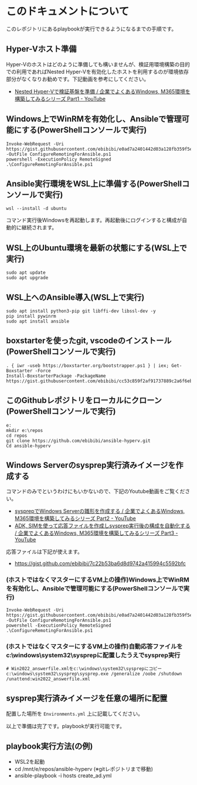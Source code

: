 # このドキュメントについて

このレポジトリにあるplaybookが実行できるようになるまでの手順です。

## Hyper-Vホスト準備

Hyper-Vのホストはどのように準備しても構いませんが、検証用環境構築の目的での利用であればNested Hyper-Vを有効化したホストを利用するのが環境依存部分がなくなりお勧めです。下記動画を参考にしてください。

* [Nested Hyper\-Vで検証基盤を準備 / 企業でよくあるWindows, M365環境を構築してみるシリーズ Part1 \- YouTube](https://www.youtube.com/watch?v=5rG_3MxpFzQ&list=PLas-S4LkjlLr27Dy5x80qUNvVFCPDb9fX&index=3)
## Windows上でWinRMを有効化し、Ansibleで管理可能にする(PowerShellコンソールで実行)

    Invoke-WebRequest -Uri https://gist.githubusercontent.com/ebibibi/e0ad7a2401442d03a128fb359f5e6411/raw/1e9a95ad094a11ff3bda1bb5a17985b2c9812cbf/ConfigureRemotingForAnsible.ps1 -OutFile ConfigureRemotingForAnsible.ps1
    powershell -ExecutionPolicy RemoteSigned .\ConfigureRemotingForAnsible.ps1

## Ansible実行環境をWSL上に準備する(PowerShellコンソールで実行)

    wsl --install -d ubuntu

コマンド実行後Windowsを再起動します。再起動後にログインすると構成が自動的に継続されます。


## WSL上のUbuntu環境を最新の状態にする(WSL上で実行)

    sudo apt update
    sudo apt upgrade

## WSL上へのAnsible導入(WSL上で実行)

    sudo apt install python3-pip git libffi-dev libssl-dev -y
    pip install pywinrm
    sudo apt install ansible

## boxstarterを使ったgit, vscodeのインストール(PowerShellコンソールで実行)

    . { iwr -useb https://boxstarter.org/bootstrapper.ps1 } | iex; Get-Boxstarter -Force
    Install-BoxstarterPackage -PackageName https://gist.githubusercontent.com/ebibibi/cc53c859f2af91737889c2a6f6eb0aa5/raw/bb47a879f30597ed11b351eb09ad5969dce5071f/boxstarter.txt

## このGithubレポジトリをローカルにクローン(PowerShellコンソールで実行)

    e:
    mkdir e:\repos
    cd repos
    git clone https://github.com/ebibibi/ansible-hyperv.git
    Cd ansible-hyperv

## Windows Serverのsysprep実行済みイメージを作成する

コマンドのみでというわけにもいかないので、下記のYoutube動画をご覧ください。
* [sysprepでWindows Serverの雛形を作成する / 企業でよくあるWindows, M365環境を構築してみるシリーズ Part2 \- YouTube](https://www.youtube.com/watch?v=m5pFUegs6CY&list=PLas-S4LkjlLr27Dy5x80qUNvVFCPDb9fX&index=3)
* [ADK, SIMを使って応答ファイルを作成しsysprep実行後の構成を自動化する / 企業でよくあるWindows, M365環境を構築してみるシリーズ Part3 \- YouTube](https://www.youtube.com/watch?v=wOHfoPphjMY&list=PLas-S4LkjlLr27Dy5x80qUNvVFCPDb9fX&index=4)

応答ファイルは下記が使えます。
* https://gist.github.com/ebibibi/7c22b53ba6d8d9742a415994c5592bfc

### (ホストではなくマスターにするVM上の操作)Windows上でWinRMを有効化し、Ansibleで管理可能にする(PowerShellコンソールで実行)

    Invoke-WebRequest -Uri  https://gist.githubusercontent.com/ebibibi/e0ad7a2401442d03a128fb359f5e6411/raw/1e9a95ad094a11ff3bda1bb5a17985b2c9812cbf/ConfigureRemotingForAnsible.ps1 -OutFile ConfigureRemotingForAnsible.ps1
    powershell -ExecutionPolicy RemoteSigned .\ConfigureRemotingForAnsible.ps1

### (ホストではなくマスターにするVM上の操作)自動応答ファイルをc:\windows\system32\sysprepに配置したうえでsysprep実行

    # Win2022_answerfile.xmlをc:\windows\system32\sysprepにコピー
    c:\windows\system32\sysprep\sysprep.exe /generalize /oobe /shutdown /unattend:win2022_answerfile.xml

## sysprep実行済みイメージを任意の場所に配置

配置した場所を `Environments.yml` 上に記載してください。

以上で準備は完了です。playbookが実行可能です。

## playbook実行方法(の例)
- WSL2を起動
- cd /mnt/e/repos/ansible-hyperv (※gitレポジトリまで移動)
- ansible-playbook -i hosts create_ad.yml
